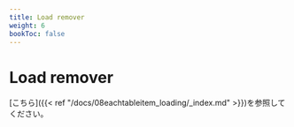 ```yaml
---
title: Load remover
weight: 6
bookToc: false
---
```


# Load remover

[こちら]({{< ref "/docs/08eachtableitem_loading/_index.md" >}})を参照してください。